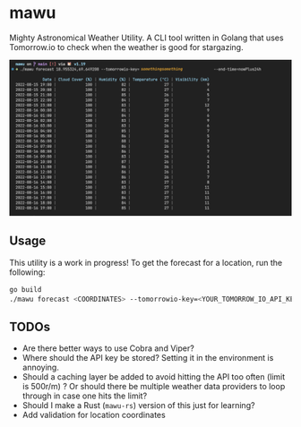 # mawu
Mighty Astronomical Weather Utility. A CLI tool written in Golang that uses Tomorrow.io to check when the weather is good for stargazing.

![](docs/mawu.png)


## Usage

This utility is a work in progress!
To get the forecast for a location, run the following:

```bash
go build
./mawu forecast <COORDINATES> --tomorrowio-key=<YOUR_TOMORROW_IO_API_KEY> --end-time=nowPlus24h
```

## TODOs
- Are there better ways to use Cobra and Viper?
- Where should the API key be stored? Setting it in the environment is annoying.
- Should a caching layer be added to avoid hitting the API too often (limit is 500r/m) ? Or should there be multiple weather data providers to loop through in case one hits the limit?
- Should I make a Rust (`mawu-rs`) version of this just for learning?
- Add validation for location coordinates
